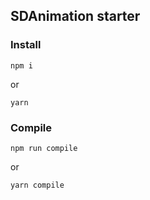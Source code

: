 ## SDAnimation starter

### Install
```
npm i
```
or
```
yarn
```
### Compile
```
npm run compile
```
or
```
yarn compile
```


